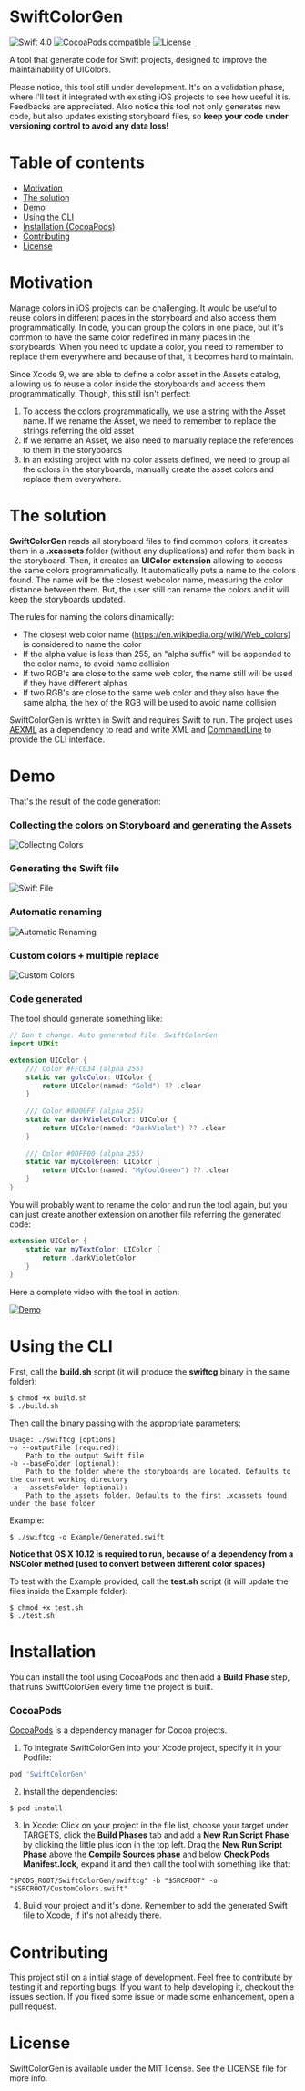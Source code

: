 # SwiftColorGen
![Swift 4.0](https://img.shields.io/badge/Swift-4.0-green.svg)
[![CocoaPods compatible](https://img.shields.io/cocoapods/v/SwiftColorGen.svg)](#cocoapods)
[![License](http://img.shields.io/:license-mit-blue.svg)](http://doge.mit-license.org)

A tool that generate code for Swift projects, designed to improve the maintainability of UIColors. 

Please notice, this tool still under development. It's on a validation phase, where I'll test it integrated with existing iOS projects to see how useful it is. Feedbacks are appreciated.
Also notice this tool not only generates new code, but also updates existing storyboard files, so **keep your code under versioning control to avoid any data loss!**

# Table of contents
* [Motivation](#motivation)
* [The solution](#solution)
* [Demo](#demo)
* [Using the CLI](#cli)
* [Installation (CocoaPods)](#installation)
* [Contributing](#contributing)
* [License](#license)

# <a id="motivation"></a> Motivation

Manage colors in iOS projects can be challenging. It would be useful to reuse colors in different places in the storyboard and also access them programmatically. In code, you can group the colors in one place, but it's common to have the same color redefined in many places in the storyboards. When you need to update a color, you need to remember to replace them everywhere and because of that, it becomes hard to maintain.

Since Xcode 9, we are able to define a color asset in the Assets catalog, allowing us to reuse a color inside the storyboards and access them programmatically. Though, this still isn't perfect:
1. To access the colors programmatically, we use a string with the Asset name. If we rename the Asset, we need to remember to replace the strings referring the old asset
2. If we rename an Asset, we also need to manually replace the references to them in the storyboards
3. In an existing project with no color assets defined, we need to group all the colors in the storyboards, manually create the asset colors and replace them everywhere.
# <a id="solution"></a> The solution

**SwiftColorGen** reads all storyboard files to find common colors, it creates them in a **.xcassets** folder (without any duplications) and refer them back in the storyboard. Then, it creates an **UIColor extension** allowing to access the same colors programmatically. It automatically puts a name to the colors found. The name will be the closest webcolor name, measuring the color distance between them. But, the user still can rename the colors and it will keep the storyboards updated.

The rules for naming the colors dinamically:
- The closest web color name (https://en.wikipedia.org/wiki/Web_colors) is considered to name the color
- If the alpha value is less than 255, an "alpha suffix" will be appended to the color name, to avoid name collision
- If two RGB's are close to the same web color, the name still will be used if they have different alphas
- If two RGB's are close to the same web color and they also have the same alpha, the hex of the RGB will be used to avoid name collision

SwiftColorGen is written in Swift and requires Swift to run. The project uses [AEXML](https://github.com/tadija/AEXML) as a dependency to read and write XML and [CommandLine](https://github.com/jatoben/CommandLine) to provide the CLI interface.

# <a id="demo"></a> Demo
That's the result of the code generation:

### Collecting the colors on Storyboard and generating the Assets
![Collecting Colors](https://github.com/fernandodelrio/SwiftColorGen/blob/master/Resources/Gif-Collecting-Colors0.5.0.gif)

### Generating the Swift file
![Swift File](https://github.com/fernandodelrio/SwiftColorGen/blob/master/Resources/Gif-Swift0.5.0.gif)

### Automatic renaming
![Automatic Renaming](https://github.com/fernandodelrio/SwiftColorGen/blob/master/Resources/Gif-Renaming0.5.0.gif)

### Custom colors + multiple replace
![Custom Colors](https://github.com/fernandodelrio/SwiftColorGen/blob/master/Resources/Gif-Custom-Color0.5.0.gif)

### Code generated
The tool should generate something like:

```swift
// Don't change. Auto generated file. SwiftColorGen
import UIKit

extension UIColor {
    /// Color #FFC034 (alpha 255)
    static var goldColor: UIColor {
        return UIColor(named: "Gold") ?? .clear
    }
  
    /// Color #8D00FF (alpha 255)
    static var darkVioletColor: UIColor {
        return UIColor(named: "DarkViolet") ?? .clear
    }
    
    /// Color #00FF00 (alpha 255)
    static var myCoolGreen: UIColor {
        return UIColor(named: "MyCoolGreen") ?? .clear
    }
}

```

You will probably want to rename the color and run the tool again, but you can just create another extension on another file referring the generated code:

```swift
extension UIColor {
    static var myTextColor: UIColor {
        return .darkVioletColor
    }
}
```

Here a complete video with the tool in action:

[![Demo](https://raw.githubusercontent.com/fernandodelrio/SwiftColorGen/master/Resources/Video-thumbnail0.4.0.png)](https://vimeo.com/244528270)

# <a id="cli"></a> Using the CLI
First, call the **build.sh** script (it will produce the **swiftcg** binary in the same folder):
```shell
$ chmod +x build.sh
$ ./build.sh
```

Then call the binary passing with the appropriate parameters:

```shell
Usage: ./swiftcg [options]
-o --outputFile (required):
    Path to the output Swift file
-b --baseFolder (optional):
    Path to the folder where the storyboards are located. Defaults to the current working directory
-a --assetsFolder (optional):
    Path to the assets folder. Defaults to the first .xcassets found under the base folder
 ```
 
Example:
```shell
$ ./swiftcg -o Example/Generated.swift
```

**Notice that OS X 10.12 is required to run, because of a dependency from a NSColor method (used to convert between different color spaces)**

To test with the Example provided, call the **test.sh** script (it will update the files inside the Example folder):
```shell
$ chmod +x test.sh
$ ./test.sh
```

# <a id="installation"></a> Installation
You can install the tool using CocoaPods and then add a **Build Phase** step, that runs SwiftColorGen every time the project is built.

### CocoaPods
[CocoaPods](http://cocoapods.org) is a dependency manager for Cocoa projects.

1. To integrate SwiftColorGen into your Xcode project, specify it in your Podfile:
```ruby
pod 'SwiftColorGen'
```
2. Install the dependencies:

```shell
$ pod install
```
3. In Xcode: Click on your project in the file list, choose your target under TARGETS, click the **Build Phases** tab and add a **New Run Script Phase** by clicking the little plus icon in the top left. Drag the **New Run Script Phase** above the **Compile Sources phase** and below **Check Pods Manifest.lock**, expand it and then call the tool with something like that:
```shell
"$PODS_ROOT/SwiftColorGen/swiftcg" -b "$SRCROOT" -o "$SRCROOT/CustomColors.swift"
```
4. Build your project and it's done. Remember to add the generated Swift file to Xcode, if it's not already there.

# <a id="contributing"></a> Contributing
This project still on a initial stage of development. Feel free to contribute by testing it and reporting bugs. If you want to help developing it, checkout the issues section. If you fixed some issue or made some enhancement, open a pull request.

# <a id="license"></a> License
SwiftColorGen is available under the MIT license. See the LICENSE file for more info.
